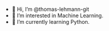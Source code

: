 - 👋 Hi, I’m @thomas-lehmann-git
- 👀 I’m interested in Machine Learning. 
- 🌱 I’m currently learning Python. 

